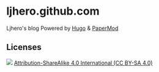 # ljhero.github.com

Ljhero's blog Powered by [Hugo](https://gohugo.io/) & [PaperMod](https://github.com/adityatelange/hugo-PaperMod)

## Licenses

![](https://i.creativecommons.org/l/by-sa/4.0/88x31.png)
[Attribution-ShareAlike 4.0 International (CC BY-SA 4.0)](https://creativecommons.org/licenses/by-sa/4.0/deed.en)

